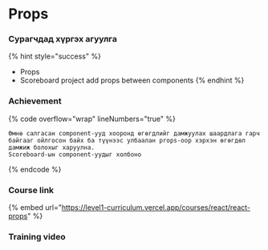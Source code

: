 # Props

### Сурагчдад хүргэх агуулгa

{% hint style="success" %}
* Props
* Scoreboard project add props between components
{% endhint %}

### Achievement

{% code overflow="wrap" lineNumbers="true" %}
```
Өмнө салгасан component-ууд хооронд өгөгдлийг дамжуулах шаардлага гарч байгааг ойлгосон байх ба түүнээс улбаалан props-оор хэрхэн өгөгдөл дамжиж болохыг харуулна.
Scoreboard-ын component-уудыг холбоно
```
{% endcode %}

### Course link

{% embed url="https://level1-curriculum.vercel.app/courses/react/react-props" %}

### Training video
